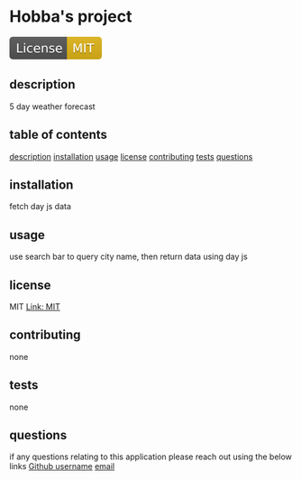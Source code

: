 
  # Hobba's project
  ![License: MIT](../images/License-MIT-yellow.svg)
  ## description 
  5 day weather forecast
  ## table of contents 
  
[description](#description)
[installation](#installation)
[usage](#usage)
[license](#license)
[contributing](#contributing)
[tests](#tests)
[questions](#questions)

  ## installation
  fetch day js data
  ## usage
  use search bar to query city name, then return data using day js 
  ## license
  MIT
  [Link: MIT](https://opensource.org/licenses/MIT)
  ## contributing
  none
  ## tests
  none
  ## questions
  if any questions relating to this application please reach out using the below links
  [Github username](https://github.com/Tristenh?tab=repositories)
  [email](mailto:tristenhobba1@gmail.com)
